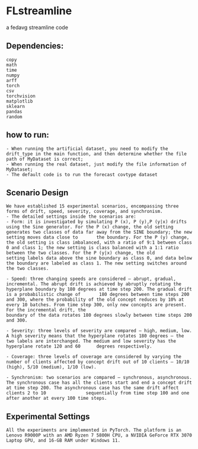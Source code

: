 # FLstreamline
a fedavg streamline code 

## Dependencies:
    copy
    math
    time
    numpy
    arff
    torch
    csv
    torchvision
    matplotlib
    sklearn
    pandas
    random


## how to run:
    - When running the artificial dataset, you need to modify the drift_type in the main function, and then determine whether the file path of MyDataset is correct;
    - When running the real dataset, just modify the file information of MyDataset;
    - The default code is to run the forecast covtype dataset

    


## Scenario Design
    We have established 15 experimental scenarios, encompassing three forms of drift, speed, severity, coverage, and synchronism. 
    - The detailed settings inside the scenarios are:
    - Form: it is investigated by simulating P (x), P (y),P (y|x) drifts using the Sine generator. For the P (x) change, the old setting generates two classes of data far away from the SINE boundary; the new setting moves data close to       the boundary. For the P (y) change, the old setting is class imbalanced, with a ratio of 9:1 between class 0 and class 1; the new setting is class balanced with a 1:1 ratio between the two classes. For the P (y|x) change, the old         setting labels data above the sine boundary as class 0, and data below the boundary are labeled as class 1. The new setting switches around the two classes.

    - Speed: three changing speeds are considered – abrupt, gradual, incremental. The abrupt drift is achieved by abruptly rotating the hyperplane boundary by 180 degrees at time step 200. The gradual drift is a probabilistic change of       180 degrees between time steps 200 and 300, where the probability of the old concept reduces by 10% at every 10 batches. From time step 300, only new concepts are present. For the incremental drift, the
    boundary of the data rotates 180 degrees slowly between time steps 200 and 300.

    - Severity: three levels of severity are compared – high, medium, low. A high severity means that the hyperplane rotates 180 degrees – the two labels are interchanged. The medium and low severity has the hyperplane rotate 120 and 60      degrees respectively.

    - Coverage: three levels of coverage are considered by varying the number of clients affected by concept drift out of 10 clients – 10/10 (high), 5/10 (medium), 1/10 (low).

    - Synchronism: two scenarios are compared – synchronous, asynchronous. The synchronous case has all the clients start and end a concept drift at time step 200. The asynchronous case has the same drift affect clients 2 to 10               sequentially from time step 100 and one after another at every 100 time steps.

## Experimental Settings
    All the experiments are implemented in PyTorch. The platform is an Lenovo R9000P with an AMD Ryzen 7 5800H CPU, a NVIDIA GeForce RTX 3070 Laptop GPU, and 16-GB RAM under Windows 11. 
